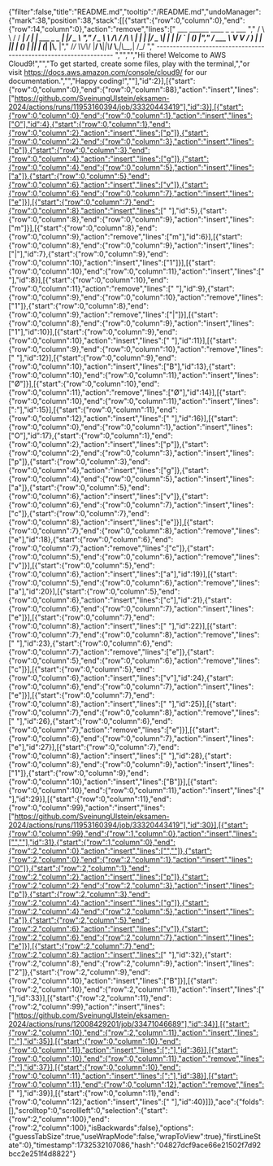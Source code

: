 {"filter":false,"title":"README.md","tooltip":"/README.md","undoManager":{"mark":38,"position":38,"stack":[[{"start":{"row":0,"column":0},"end":{"row":14,"column":0},"action":"remove","lines":["         ___        ______     ____ _                 _  ___  ","        / \\ \\      / / ___|   / ___| | ___  _   _  __| |/ _ \\ ","       / _ \\ \\ /\\ / /\\___ \\  | |   | |/ _ \\| | | |/ _` | (_) |","      / ___ \\ V  V /  ___) | | |___| | (_) | |_| | (_| |\\__, |","     /_/   \\_\\_/\\_/  |____/   \\____|_|\\___/ \\__,_|\\__,_|  /_/ "," ----------------------------------------------------------------- ","","","Hi there! Welcome to AWS Cloud9!","","To get started, create some files, play with the terminal,","or visit https://docs.aws.amazon.com/console/cloud9/ for our documentation.","","Happy coding!",""],"id":2}],[{"start":{"row":0,"column":0},"end":{"row":0,"column":88},"action":"insert","lines":["https://github.com/SveinungUlstein/eksamen-2024/actions/runs/11953160394/job/33320443419"],"id":3}],[{"start":{"row":0,"column":0},"end":{"row":0,"column":1},"action":"insert","lines":["O"],"id":4},{"start":{"row":0,"column":1},"end":{"row":0,"column":2},"action":"insert","lines":["p"]},{"start":{"row":0,"column":2},"end":{"row":0,"column":3},"action":"insert","lines":["p"]},{"start":{"row":0,"column":3},"end":{"row":0,"column":4},"action":"insert","lines":["g"]},{"start":{"row":0,"column":4},"end":{"row":0,"column":5},"action":"insert","lines":["a"]},{"start":{"row":0,"column":5},"end":{"row":0,"column":6},"action":"insert","lines":["v"]},{"start":{"row":0,"column":6},"end":{"row":0,"column":7},"action":"insert","lines":["e"]}],[{"start":{"row":0,"column":7},"end":{"row":0,"column":8},"action":"insert","lines":[" "],"id":5},{"start":{"row":0,"column":8},"end":{"row":0,"column":9},"action":"insert","lines":["m"]}],[{"start":{"row":0,"column":8},"end":{"row":0,"column":9},"action":"remove","lines":["m"],"id":6}],[{"start":{"row":0,"column":8},"end":{"row":0,"column":9},"action":"insert","lines":["|"],"id":7},{"start":{"row":0,"column":9},"end":{"row":0,"column":10},"action":"insert","lines":["1"]}],[{"start":{"row":0,"column":10},"end":{"row":0,"column":11},"action":"insert","lines":[" "],"id":8}],[{"start":{"row":0,"column":10},"end":{"row":0,"column":11},"action":"remove","lines":[" "],"id":9},{"start":{"row":0,"column":9},"end":{"row":0,"column":10},"action":"remove","lines":["1"]},{"start":{"row":0,"column":8},"end":{"row":0,"column":9},"action":"remove","lines":["|"]}],[{"start":{"row":0,"column":8},"end":{"row":0,"column":9},"action":"insert","lines":["1"],"id":10}],[{"start":{"row":0,"column":9},"end":{"row":0,"column":10},"action":"insert","lines":[" "],"id":11}],[{"start":{"row":0,"column":9},"end":{"row":0,"column":10},"action":"remove","lines":[" "],"id":12}],[{"start":{"row":0,"column":9},"end":{"row":0,"column":10},"action":"insert","lines":["B"],"id":13},{"start":{"row":0,"column":10},"end":{"row":0,"column":11},"action":"insert","lines":["Ø"]}],[{"start":{"row":0,"column":10},"end":{"row":0,"column":11},"action":"remove","lines":["Ø"],"id":14}],[{"start":{"row":0,"column":10},"end":{"row":0,"column":11},"action":"insert","lines":[":"],"id":15}],[{"start":{"row":0,"column":11},"end":{"row":0,"column":12},"action":"insert","lines":[" "],"id":16}],[{"start":{"row":0,"column":0},"end":{"row":0,"column":1},"action":"insert","lines":["O"],"id":17},{"start":{"row":0,"column":1},"end":{"row":0,"column":2},"action":"insert","lines":["p"]},{"start":{"row":0,"column":2},"end":{"row":0,"column":3},"action":"insert","lines":["p"]},{"start":{"row":0,"column":3},"end":{"row":0,"column":4},"action":"insert","lines":["g"]},{"start":{"row":0,"column":4},"end":{"row":0,"column":5},"action":"insert","lines":["a"]},{"start":{"row":0,"column":5},"end":{"row":0,"column":6},"action":"insert","lines":["v"]},{"start":{"row":0,"column":6},"end":{"row":0,"column":7},"action":"insert","lines":["c"]},{"start":{"row":0,"column":7},"end":{"row":0,"column":8},"action":"insert","lines":["e"]}],[{"start":{"row":0,"column":7},"end":{"row":0,"column":8},"action":"remove","lines":["e"],"id":18},{"start":{"row":0,"column":6},"end":{"row":0,"column":7},"action":"remove","lines":["c"]},{"start":{"row":0,"column":5},"end":{"row":0,"column":6},"action":"remove","lines":["v"]}],[{"start":{"row":0,"column":5},"end":{"row":0,"column":6},"action":"insert","lines":["a"],"id":19}],[{"start":{"row":0,"column":5},"end":{"row":0,"column":6},"action":"remove","lines":["a"],"id":20}],[{"start":{"row":0,"column":5},"end":{"row":0,"column":6},"action":"insert","lines":["c"],"id":21},{"start":{"row":0,"column":6},"end":{"row":0,"column":7},"action":"insert","lines":["e"]}],[{"start":{"row":0,"column":7},"end":{"row":0,"column":8},"action":"insert","lines":[" "],"id":22}],[{"start":{"row":0,"column":7},"end":{"row":0,"column":8},"action":"remove","lines":[" "],"id":23},{"start":{"row":0,"column":6},"end":{"row":0,"column":7},"action":"remove","lines":["e"]},{"start":{"row":0,"column":5},"end":{"row":0,"column":6},"action":"remove","lines":["c"]}],[{"start":{"row":0,"column":5},"end":{"row":0,"column":6},"action":"insert","lines":["v"],"id":24},{"start":{"row":0,"column":6},"end":{"row":0,"column":7},"action":"insert","lines":["e"]}],[{"start":{"row":0,"column":7},"end":{"row":0,"column":8},"action":"insert","lines":[" "],"id":25}],[{"start":{"row":0,"column":7},"end":{"row":0,"column":8},"action":"remove","lines":[" "],"id":26},{"start":{"row":0,"column":6},"end":{"row":0,"column":7},"action":"remove","lines":["e"]}],[{"start":{"row":0,"column":6},"end":{"row":0,"column":7},"action":"insert","lines":["e"],"id":27}],[{"start":{"row":0,"column":7},"end":{"row":0,"column":8},"action":"insert","lines":[" "],"id":28},{"start":{"row":0,"column":8},"end":{"row":0,"column":9},"action":"insert","lines":["1"]},{"start":{"row":0,"column":9},"end":{"row":0,"column":10},"action":"insert","lines":["B"]}],[{"start":{"row":0,"column":10},"end":{"row":0,"column":11},"action":"insert","lines":[" "],"id":29}],[{"start":{"row":0,"column":11},"end":{"row":0,"column":99},"action":"insert","lines":["https://github.com/SveinungUlstein/eksamen-2024/actions/runs/11953160394/job/33320443419"],"id":30}],[{"start":{"row":0,"column":99},"end":{"row":1,"column":0},"action":"insert","lines":["",""],"id":31},{"start":{"row":1,"column":0},"end":{"row":2,"column":0},"action":"insert","lines":["",""]},{"start":{"row":2,"column":0},"end":{"row":2,"column":1},"action":"insert","lines":["O"]},{"start":{"row":2,"column":1},"end":{"row":2,"column":2},"action":"insert","lines":["p"]},{"start":{"row":2,"column":2},"end":{"row":2,"column":3},"action":"insert","lines":["p"]},{"start":{"row":2,"column":3},"end":{"row":2,"column":4},"action":"insert","lines":["g"]},{"start":{"row":2,"column":4},"end":{"row":2,"column":5},"action":"insert","lines":["a"]},{"start":{"row":2,"column":5},"end":{"row":2,"column":6},"action":"insert","lines":["v"]},{"start":{"row":2,"column":6},"end":{"row":2,"column":7},"action":"insert","lines":["e"]}],[{"start":{"row":2,"column":7},"end":{"row":2,"column":8},"action":"insert","lines":[" "],"id":32},{"start":{"row":2,"column":8},"end":{"row":2,"column":9},"action":"insert","lines":["2"]},{"start":{"row":2,"column":9},"end":{"row":2,"column":10},"action":"insert","lines":["B"]}],[{"start":{"row":2,"column":10},"end":{"row":2,"column":11},"action":"insert","lines":[" "],"id":33}],[{"start":{"row":2,"column":11},"end":{"row":2,"column":99},"action":"insert","lines":["https://github.com/SveinungUlstein/eksamen-2024/actions/runs/12008429201/job/33471046689"],"id":34}],[{"start":{"row":2,"column":10},"end":{"row":2,"column":11},"action":"insert","lines":[":"],"id":35}],[{"start":{"row":0,"column":10},"end":{"row":0,"column":11},"action":"insert","lines":[";"],"id":36}],[{"start":{"row":0,"column":10},"end":{"row":0,"column":11},"action":"remove","lines":[";"],"id":37}],[{"start":{"row":0,"column":10},"end":{"row":0,"column":11},"action":"insert","lines":[":"],"id":38}],[{"start":{"row":0,"column":11},"end":{"row":0,"column":12},"action":"remove","lines":[" "],"id":39}],[{"start":{"row":0,"column":11},"end":{"row":0,"column":12},"action":"insert","lines":[" "],"id":40}]]},"ace":{"folds":[],"scrolltop":0,"scrollleft":0,"selection":{"start":{"row":2,"column":100},"end":{"row":2,"column":100},"isBackwards":false},"options":{"guessTabSize":true,"useWrapMode":false,"wrapToView":true},"firstLineState":0},"timestamp":1732532107086,"hash":"04827dcf9ace66e21502f7d92bcc2e251f4d8822"}